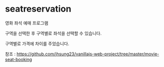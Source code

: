 # seatreservation
영화 좌석 예매 프로그램

구역을 선택한 후 구역별로 좌석을 선택할 수 있습니다.

구역별로 가격에 차이를 주었습니다.












참조 : https://github.com/jhsung23/vanillajs-web-project/tree/master/movie-seat-booking
